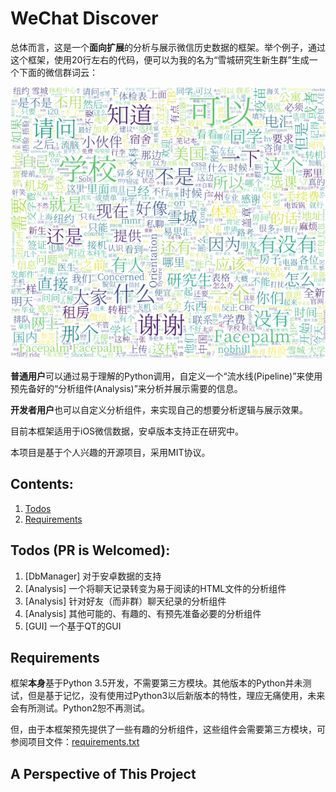 # WeChat Discover
总体而言，这是一个**面向扩展**的分析与展示微信历史数据的框架。举个例子，通过这个框架，使用20行左右的代码，便可以为我的名为“雪城研究生新生群”生成一个下面的微信群词云：

![新生群词云.jpg](https://raw.githubusercontent.com/ZzzGin/WeChatDiscover/master/img/example1.png)

**普通用户**可以通过易于理解的Python调用，自定义一个“流水线(Pipeline)”来使用预先备好的“分析组件(Analysis)”来分析并展示需要的信息。

**开发者用户**也可以自定义分析组件，来实现自己的想要分析逻辑与展示效果。

目前本框架适用于iOS微信数据，安卓版本支持正在研究中。

本项目是基于个人兴趣的开源项目，采用MIT协议。

## Contents:
1. [Todos](#todos-pr-is-welcomed)
2. [Requirements](#requirements)

## Todos (PR is Welcomed):
1. [DbManager] 对于安卓数据的支持
2. [Analysis] 一个将聊天记录转变为易于阅读的HTML文件的分析组件
3. [Analysis] 针对好友（而非群）聊天纪录的分析组件
4. [Analysis] 其他可能的、有趣的、有预先准备必要的分析组件
5. [GUI] 一个基于QT的GUI

## Requirements
框架**本身**基于Python 3.5开发，不需要第三方模块。其他版本的Python并未测试，但是基于记忆，没有使用过Python3以后新版本的特性，理应无痛使用，未来会有所测试。Python2恕不再测试。

但，由于本框架预先提供了一些有趣的分析组件，这些组件会需要第三方模块，可参阅项目文件：[requirements.txt]()

## A Perspective of This Project
